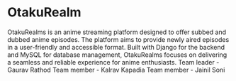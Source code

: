 # OtakuRealm
OtakuRealms is an anime streaming platform designed to offer subbed and dubbed anime episodes. The platform aims to provide newly aired episodes in a user-friendly and accessible format. Built with Django for the backend and MySQL for database management, OtakuRealms focuses on delivering a seamless and reliable experience for anime enthusiasts.
Team leader - Gaurav Rathod
Team member - Kalrav Kapadia 
Team member - Jainil Soni
